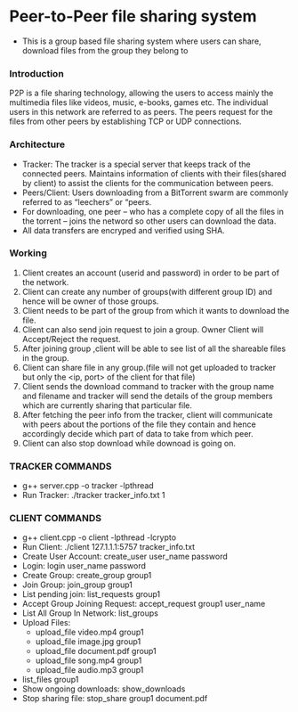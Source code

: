 # Peer-to-Peer file sharing system
- This is a group based file sharing system where users can share, download files from the group they belong to

### Introduction
P2P is a file sharing technology, allowing the users to access mainly the multimedia files like videos, music, e-books, games etc. The individual users in this network are referred to as peers. The peers request for the files from other peers by establishing TCP or UDP connections. 

### Architecture
- Tracker: The tracker is a special server that keeps track of the connected peers. Maintains information of clients with their files(shared by client) to assist the clients for the communication between peers.
- Peers/Client: Users downloading from a BitTorrent swarm are commonly referred to as “leechers” or “peers. 
- For downloading, one peer – who has a complete copy of all the files in the torrent – joins the netword so other users can download the data.
- All data transfers are encryped and verified using SHA.

### Working
1. Client creates an account (userid and password) in order to be part of the network.
2. Client can create any number of groups(with different group ID) and hence will be owner of those groups.
3. Client needs to be part of the group from which it wants to download the file.
4. Client can also send join request to join a group. Owner Client will Accept/Reject the request.
5. After joining group ,client will be able to see list of all the shareable files in the group.
6. Client can share file in any group.(file will not get uploaded to tracker but only the <ip, port> of the client for that file)
7. Client sends the download command to tracker with the group name and filename and tracker will send the details of the group members which are currently sharing that particular file.
8. After fetching the peer info from the tracker, client will communicate with peers about the portions of the file they contain and hence accordingly decide which part of data to take from which peer.
9. Client can also stop download while downoad is going on.

### TRACKER COMMANDS

- g++ server.cpp -o tracker -lpthread
- Run Tracker: ./tracker tracker_info.txt 1

### CLIENT COMMANDS 

- g++ client.cpp -o client -lpthread -lcrypto
- Run Client: ./client 127.1.1.1:5757 tracker_info.txt
- Create User Account: create_user user_name password
- Login: login user_name password
- Create Group: create_group group1
- Join Group: join_group group1
- List pending join: list_requests group1
- Accept Group Joining Request: accept_request group1 user_name	
- List All Group In Network: list_groups
- Upload Files:
  - upload_file video.mp4 group1
  - upload_file image.jpg group1
  - upload_file document.pdf group1	
  - upload_file song.mp4 group1
  - upload_file audio.mp3 group1
- list_files group1
- Show ongoing downloads: show_downloads
- Stop sharing file: stop_share group1 document.pdf
